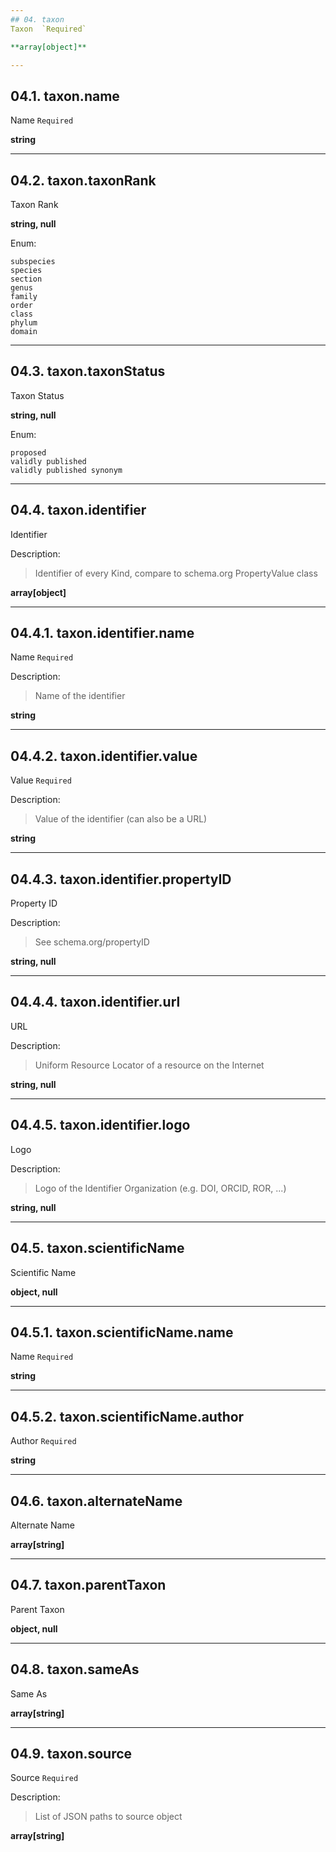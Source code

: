 ```yaml
---
## 04. taxon
Taxon  `Required`

**array[object]**

---
```

## 04.1. taxon.name
Name  `Required`

**string**

---
## 04.2. taxon.taxonRank
Taxon Rank  

**string, null**

Enum:

	subspecies
	species
	section
	genus
	family
	order
	class
	phylum
	domain

---
## 04.3. taxon.taxonStatus
Taxon Status  

**string, null**

Enum:

	proposed
	validly published
	validly published synonym

---
## 04.4. taxon.identifier
Identifier  

Description:
> Identifier of every Kind, compare to schema.org PropertyValue class  

**array[object]**

---
## 04.4.1. taxon.identifier.name
Name  `Required`

Description:
> Name of the identifier  

**string**

---
## 04.4.2. taxon.identifier.value
Value  `Required`

Description:
> Value of the identifier (can also be a URL)  

**string**

---
## 04.4.3. taxon.identifier.propertyID
Property ID  

Description:
> See schema.org/propertyID  

**string, null**

---
## 04.4.4. taxon.identifier.url
URL  

Description:
> Uniform Resource Locator of a resource on the Internet  

**string, null**

---
## 04.4.5. taxon.identifier.logo
Logo  

Description:
> Logo of the Identifier Organization (e.g. DOI, ORCID, ROR, ...)  

**string, null**

---
## 04.5. taxon.scientificName
Scientific Name  

**object, null**

---
## 04.5.1. taxon.scientificName.name
Name  `Required`

**string**

---
## 04.5.2. taxon.scientificName.author
Author  `Required`

**string**

---
## 04.6. taxon.alternateName
Alternate Name  

**array[string]**

---
## 04.7. taxon.parentTaxon
Parent Taxon  

**object, null**

---
## 04.8. taxon.sameAs
Same As  

**array[string]**

---
## 04.9. taxon.source
Source  `Required`

Description:
> List of JSON paths to source object  

**array[string]**
